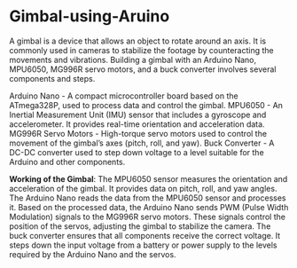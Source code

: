 # Gimbal-using-Aruino
A gimbal is a device that allows an object to rotate around an axis. It is commonly used in cameras to stabilize the footage by counteracting the movements and vibrations. Building a gimbal with an Arduino Nano, MPU6050, MG996R servo motors, and a buck converter involves several components and steps.

Arduino Nano - A compact microcontroller board based on the ATmega328P, used to process data and control the gimbal.
MPU6050 - An Inertial Measurement Unit (IMU) sensor that includes a gyroscope and accelerometer. It provides real-time orientation and acceleration data.
MG996R Servo Motors - High-torque servo motors used to control the movement of the gimbal’s axes (pitch, roll, and yaw).
Buck Converter - A DC-DC converter used to step down voltage to a level suitable for the Arduino and other components.

**Working of the Gimbal**:
The MPU6050 sensor measures the orientation and acceleration of the gimbal. It provides data on pitch, roll, and yaw angles.
The Arduino Nano reads the data from the MPU6050 sensor and processes it.
Based on the processed data, the Arduino Nano sends PWM (Pulse Width Modulation) signals to the MG996R servo motors. These signals control the position of the servos, adjusting the gimbal to stabilize the camera.
The buck converter ensures that all components receive the correct voltage. It steps down the input voltage from a battery or power supply to the levels required by the Arduino Nano and the servos.
